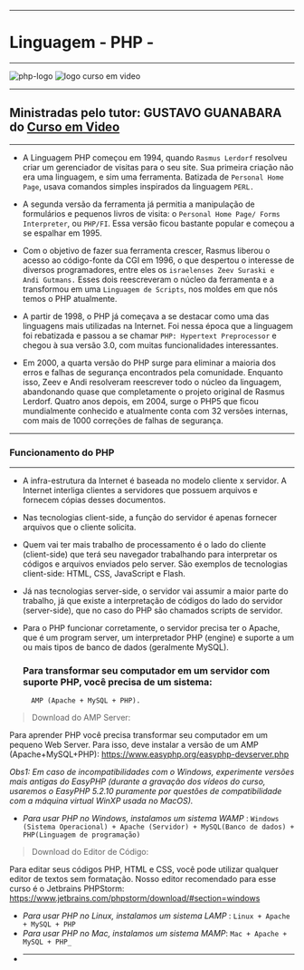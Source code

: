 ****
# **Linguagem** - PHP -
***
![php-logo](https://github.com/userdanixdev/Linguagem-PHP/assets/132594952/bc1ada11-efee-4397-b000-1f6d105b3720) ![logo curso em video](https://github.com/userdanixdev/Linguagem-PHP/assets/132594952/5f6db355-fbcd-45f5-aa79-d4ab8cd9fb23)

***
## Ministradas pelo tutor: GUSTAVO GUANABARA do [Curso em Video](https://https://www.cursoemvideo.com/)

***


* A Linguagem PHP começou em 1994, quando ``Rasmus Lerdorf`` resolveu criar um gerenciador de visitas para o seu site. Sua primeira criação não era uma linguagem, e sim uma ferramenta. Batizada de ``Personal Home Page``, usava comandos simples inspirados da linguagem ``PERL.`` 

* A segunda versão da ferramenta já permitia a manipulação de formulários e pequenos livros de visita: o ``Personal Home Page/ Forms Interpreter``, ou ``PHP/FI``. Essa versão ficou bastante popular e começou a se espalhar em 1995.

* Com o objetivo de fazer sua ferramenta crescer, Rasmus liberou o acesso ao código-fonte da CGI em 1996, o que despertou o interesse de diversos programadores, entre eles os ``israelenses Zeev Suraski e Andi Gutmans.`` Esses dois reescreveram o núcleo da ferramenta e a transformou em uma ``Linguagem de Scripts``, nos moldes em que nós temos o PHP atualmente. 

* A partir de 1998, o PHP já começava a se destacar como uma das linguagens mais utilizadas na Internet. Foi nessa época que a linguagem foi rebatizada e passou a se chamar ``PHP: Hypertext Preprocessor`` e chegou à sua versão 3.0, com muitas funcionalidades interessantes.

* Em 2000, a quarta versão do PHP surge para eliminar a maioria dos erros e falhas de segurança encontrados pela comunidade. Enquanto isso, Zeev e Andi resolveram reescrever todo o núcleo da linguagem, abandonando quase que completamente o projeto original de Rasmus Lerdorf. Quatro anos depois, em 2004, surge o PHP5 que ficou mundialmente conhecido e atualmente conta com 32 versões internas, com mais de 1000 correções de falhas de segurança.
***

### Funcionamento do PHP
***

* A infra-estrutura da Internet é baseada no modelo cliente x servidor. A Internet interliga clientes a servidores que possuem arquivos e fornecem cópias desses documentos.
  
* Nas tecnologias client-side, a função do servidor é apenas fornecer arquivos que o cliente solicita.
  
* Quem vai ter mais trabalho de processamento é o lado do cliente (client-side) que terá seu navegador trabalhando para interpretar os códigos e arquivos enviados pelo server. São exemplos de tecnologias client-side: HTML, CSS, JavaScript e Flash.
  
* Já nas tecnologias server-side, o servidor vai assumir a maior parte do trabalho, já que existe a interpretação de códigos do lado do servidor (server-side), que no caso do PHP são chamados scripts de servidor.
  
* Para o PHP funcionar corretamente, o servidor precisa ter o Apache, que é um program server, um interpretador PHP (engine) e suporte a um ou mais tipos de banco de dados (geralmente MySQL).

  ###  Para transformar seu computador em um servidor com suporte PHP, você precisa de um sistema:
        AMP (Apache + MySQL + PHP).

 > Download do AMP Server: 

Para aprender PHP você precisa transformar seu computador em um pequeno Web Server. Para isso, deve instalar a versão de um AMP (Apache+MySQL+PHP): https://www.easyphp.org/easyphp-devserver.php 

_Obs1: Em caso de incompatibilidades com o Windows, experimente versões mais antigas do EasyPHP (durante a gravação dos vídeos do curso, usaremos o EasyPHP 5.2.10 puramente por questões de compatibilidade com a máquina virtual WinXP usada no MacOS)._

*   _Para usar PHP no Windows, instalamos um sistema WAMP_ :
     ``Windows (Sistema Operacional) + Apache (Servidor) + MySQL(Banco de dados) + PHP(Linguagem de programação)``
   > Download do Editor de Código:

Para editar seus códigos PHP, HTML e CSS, você pode utilizar qualquer editor de textos sem formatação. Nosso editor recomendado para esse curso é o Jetbrains PHPStorm: https://www.jetbrains.com/phpstorm/download/#section=windows

*   _Para usar PHP no Linux, instalamos um sistema LAMP_ : ``Linux + Apache + MySQL + PHP``
*   _Para usar PHP no Mac, instalamos um sistema MAMP_: ``Mac + Apache + MySQL + PHP_``
* 
  ____________________________________________________________________________________________________________________________________________________
